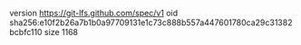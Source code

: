 version https://git-lfs.github.com/spec/v1
oid sha256:e10f2b26a7b1b0a97709131e1c73c888b557a447601780ca29c31382bcbfc110
size 1168
